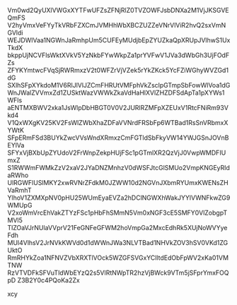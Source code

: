 Vm0wd2QyUXlVWGxXYTFwUFZsZFNjRlZ0TVZOWFJsbDNXa2M1VjJKSGVEQmFS
V2hyVmxVeFYyTkVRbFZXCmJVMHhWbXBCZUZZeVNrVlViR2hvQ2sxVmNGVldi
WEJDWlVaa1NGWnJaRmhpUm5CUFEyMUdjbEpZYUZkaQpXRUpJVlhwS1UxTkdX
bkppUjNCVFlsWktXVkV5YzNkbFYwWkpZa1prYVFwV1JVa3dWbGh3UjFOdFZs
ZFYKYmtwcFVqSjRWRmxzV2t0WFZrVjVZek5rYkZKck5YcFZiWGhyWVZGd1dG
SXlhSFpXYkdoM1V6RlJlVlJZCmFHRUtVMFphVkZsclpGTmpSbFowWlVoa1dG
WnJWalZVVmxZd1ZUSktWazVWWkZkaVdHaHlXVlZHZDFSdApTa1pXYWs1WFls
aENTMXBWV2xka1JsWlpDbHBGT0V0V2JURlRZMFpXZEUxV1RtcFNiRm93Vkd4
V1QxWXgKV25KV2FsWlZWbXhaZDFaVVNrdFRSbFp6WTBad1RsSnVRbmxXYWtK
SFpERmFSd3BUYkZwcVVsWndXRmxzCmFGTldSbFkyVW14YWJGSnJOVnBEYlVa
SFYxVjBXbUpZYUdoV2FrWnpZekpHUjFSc1pGTmlXR2QzVjJ0VwpWMDFIUmxZ
S1RWWmFWMkZzV2xaV2JYaDNZMnhzV0dWSFJtcGlSMUo2VmpKNGEyRldaRWho
UlRGWFlUSlMKY2xwRVNrZFdkM0JZWW10d2NGVnJXbmRYUmxKWENsZHVaRmhT
YlhoV1ZXMXpNV0pHU25WUmEyaEVZa2hDClNGWXhWakJYYlVWNFkwZG9WMUpG
V2xoWmVrcEhVakZTYzFSc1pHbFhSMmN5Vm0xNGF3cE5SMFY0VlZobgpTMVl5
TlZOaVJrNUlaVVprV21FeGNFeGFWM2hoVmpGa2MxcEdhRk5XUjNoWVYyeFdh
MUl4VlhsV2JrNVkKWVd0d1dWWnJWa3NLVTBad1NHVkZOV3hSV0VKd1ZGUktO
RmRHYkZoa1NFNVZVbXRXTlVOck5WZGFSVGxYClltdEdObFpWV2xKa01VMTNW
RzVTVDFkSFVuTldWbEYzQ2s5VlRtNWpTR2hzVjBWck9VTm5jSFprYmxFOQpD
Z3B2Y0c4PQoKa2Zx

xcy